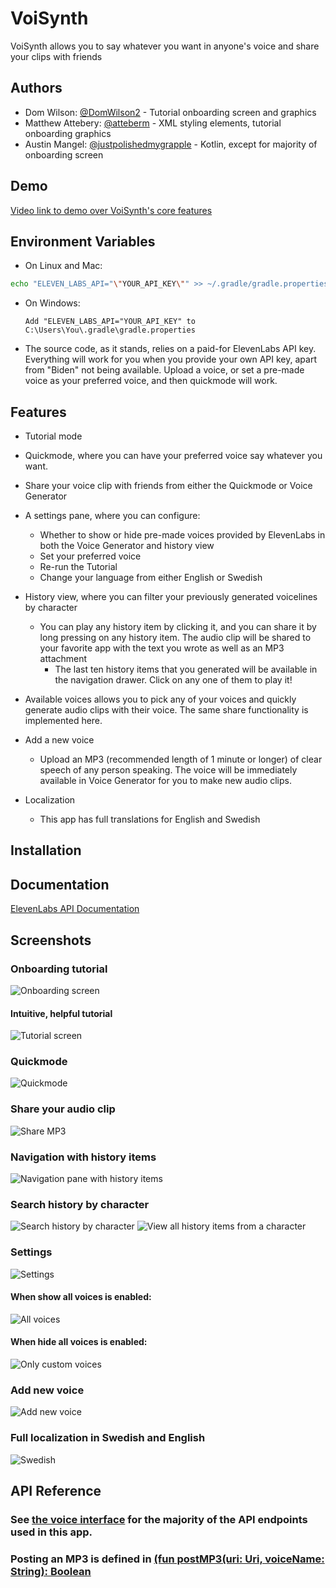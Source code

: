 
# VoiSynth

VoiSynth allows you to say whatever you want in anyone's voice and share your clips with friends


## Authors

- Dom Wilson: [@DomWilson2](https://github.com/DomWilson2) - Tutorial onboarding screen and graphics
- Matthew Attebery: [@atteberm](https://github.com/atteberm) - XML styling elements, tutorial onboarding graphics
- Austin Mangel: [@justpolishedmygrapple](https://github.com/justpolishedmygrapple) - Kotlin, except for majority of onboarding screen 

## Demo

[Video link to demo over VoiSynth's core features](https://www.youtube.com/watch?v=I5Kk7PHrp50)


## Environment Variables

* On Linux and Mac: 
```bash
echo "ELEVEN_LABS_API="\"YOUR_API_KEY\"" >> ~/.gradle/gradle.properties
```

* On Windows:
    ```
    Add "ELEVEN_LABS_API="YOUR_API_KEY" to C:\Users\You\.gradle\gradle.properties
    ```
* The source code, as it stands, relies on a paid-for ElevenLabs API key. Everything will work for you when you provide your own API key, apart from "Biden" not being available. Upload a voice, or set a pre-made voice as your preferred voice, and then quickmode will work. 
## Features

- Tutorial mode
- Quickmode, where you can have your preferred voice say whatever you want.
- Share your voice clip with friends from either the Quickmode or Voice Generator
- A settings pane, where you can configure:

    * Whether to show or hide pre-made voices provided by ElevenLabs in both the Voice Generator and history view
    * Set your preferred voice
    * Re-run the Tutorial
    * Change your language from either English or Swedish

- History view, where you can filter your previously generated voicelines by character
    * You can play any history item by clicking it, and you can share it by long pressing on any history item. The audio clip will be shared to your favorite app with the text you wrote as well as an MP3 attachment
        * The last ten history items that you generated will be available in the navigation drawer. Click on any one of them to play it!

- Available voices allows you to pick any of your voices and quickly generate audio clips with their voice. The same share functionality is implemented here.

- Add a new voice
    * Upload an MP3 (recommended length of 1 minute or longer) of clear speech of any person speaking. The voice will be immediately available in Voice Generator for you to make new audio clips.

- Localization
    * This app has full translations for English and Swedish

## Installation


## Documentation

[ElevenLabs API Documentation](https://api.elevenlabs.io/docs)


## Screenshots

### Onboarding tutorial
![Onboarding screen](https://i.imgur.com/VR9Kc9O.png)
#### Intuitive, helpful tutorial
![Tutorial screen](https://i.imgur.com/svVa8XG.png)
### Quickmode 
![Quickmode](https://i.imgur.com/d7NbaWq.png)
### Share your audio clip
![Share MP3](https://i.imgur.com/hpm1INk.png)
### Navigation with history items
![Navigation pane with history items](https://i.imgur.com/j7uBKyL.png)
### Search history by character
![Search history by character](https://i.imgur.com/ugJUFOz.png)
![View all history items from a character](https://i.imgur.com/AmMaZQ5.png)
### Settings
![Settings](https://i.imgur.com/agaQ1Uz.png)
####  When show all voices is enabled:
 ![All voices](https://i.imgur.com/BJGgxuY.png)
 ####  When hide all voices is enabled:
 ![Only custom voices](https://i.imgur.com/UcdFa8M.png)
 
 ### Add new voice
![Add new voice](https://i.imgur.com/FcCQ2Du.png)
### Full localization in Swedish and English
![Swedish](https://i.imgur.com/xE6XZEt.png)


## API Reference

### See [the voice interface](https://github.com/osu-cs492-w23/final-project-ai-voice/blob/austin-splash/app/src/main/java/com/example/myapplication/ui/VoiceInterface.kt) for the majority of the API endpoints used in this app. 
### Posting an MP3 is defined in [(fun postMP3(uri: Uri, voiceName: String): Boolean](https://github.com/osu-cs492-w23/final-project-ai-voice/blob/austin-splash/app/src/main/java/com/example/myapplication/fragments/AddVoiceFragment.kt)

